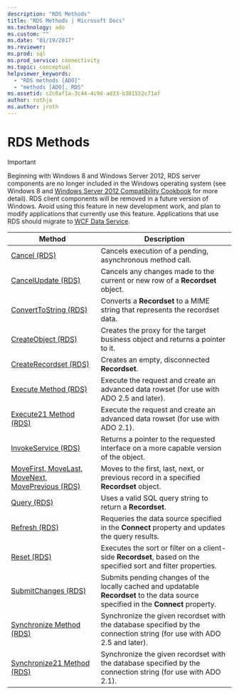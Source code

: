 ```yaml
---
description: "RDS Methods"
title: "RDS Methods | Microsoft Docs"
ms.technology: ado
ms.custom: ""
ms.date: "01/19/2017"
ms.reviewer: 
ms.prod: sql
ms.prod_service: connectivity
ms.topic: conceptual
helpviewer_keywords: 
  - "RDS methods [ADO]"
  - "methods [ADO], RDS"
ms.assetid: c2c6af1a-3c44-4c9d-ad33-b381552c71af
author: rothja
ms.author: jroth
---
```

# RDS Methods
> [!IMPORTANT]
>  Beginning with Windows 8 and Windows Server 2012, RDS server components are no longer included in the Windows operating system (see Windows 8 and [Windows Server 2012 Compatibility Cookbook](https://www.microsoft.com/download/details.aspx?id=27416) for more detail). RDS client components will be removed in a future version of Windows. Avoid using this feature in new development work, and plan to modify applications that currently use this feature. Applications that use RDS should migrate to [WCF Data Service](/dotnet/framework/wcf/).  
  
|Method|Description|  
|-|-|  
|[Cancel (RDS)](./cancel-method-rds.md)|Cancels execution of a pending, asynchronous method call.|  
|[CancelUpdate (RDS)](./cancelupdate-method-rds.md)|Cancels any changes made to the current or new row of a **Recordset** object.|  
|[ConvertToString (RDS)](./converttostring-method-rds.md)|Converts a **Recordset** to a MIME string that represents the recordset data.|  
|[CreateObject (RDS)](./createobject-method-rds.md)|Creates the proxy for the target business object and returns a pointer to it.|  
|[CreateRecordset (RDS)](./createrecordset-method-rds.md)|Creates an empty, disconnected **Recordset**.|  
|[Execute Method (RDS)](./execute-method-rds.md)|Execute the request and create an advanced data rowset (for use with ADO 2.5 and later).|  
|[Execute21 Method (RDS)](./execute21-method-rds.md)|Execute the request and create an advanced data rowset (for use with ADO 2.1).|  
|[InvokeService (RDS)](./invokeservice-rds.md)|Returns a pointer to the requested interface on a more capable version of the object.|  
|[MoveFirst, MoveLast, MoveNext, MovePrevious (RDS)](./movefirst-movelast-movenext-and-moveprevious-methods-rds.md)|Moves to the first, last, next, or previous record in a specified **Recordset** object.|  
|[Query (RDS)](./query-method-rds.md)|Uses a valid SQL query string to return a **Recordset**.|  
|[Refresh (RDS)](./refresh-method-rds.md)|Requeries the data source specified in the **Connect** property and updates the query results.|  
|[Reset (RDS)](./reset-method-rds.md)|Executes the sort or filter on a client-side **Recordset**, based on the specified sort and filter properties.|  
|[SubmitChanges (RDS)](./submitchanges-method-rds.md)|Submits pending changes of the locally cached and updatable **Recordset** to the data source specified in the **Connect** property.|  
|[Synchronize Method (RDS)](./synchronize-method-rds.md)|Synchronize the given recordset with the database specified by the connection string (for use with ADO 2.5 and later).|  
|[Synchronize21 Method (RDS)](./synchronize21-method-rds.md)|Synchronize the given recordset with the database specified by the connection string (for use with ADO 2.1).|